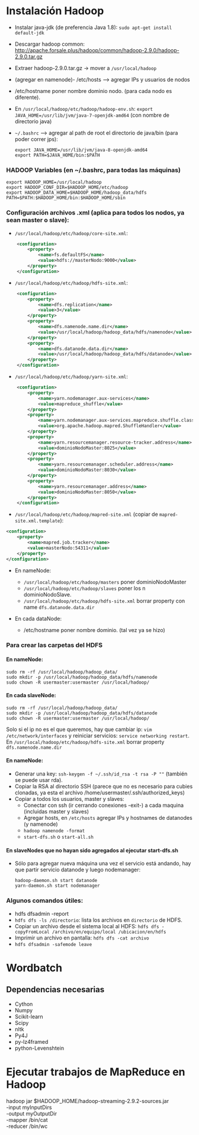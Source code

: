 # Instalación Hadoop
* Instalar java-jdk (de preferencia Java 1.8):
	`sudo apt-get install default-jdk`
* Descargar hadoop common: http://apache.forsale.plus/hadoop/common/hadoop-2.9.0/hadoop-2.9.0.tar.gz
* Extraer hadoop-2.9.0.tar.gz -> mover a `/usr/local/hadoop`
* (agregar en namenode)- /etc/hosts --> agregar IPs y usuarios de nodos
* /etc/hostname poner nombre dominio nodo. (para cada nodo es diferente).
* En `/usr/local/hadoop/etc/hadoop/hadoop-env.sh`:
`export JAVA_HOME=/usr/lib/jvm/java-7-openjdk-amd64` (con nombre de directorio java)
* `~/.bashrc` --> agregar al path de root el directorio de java/bin (para poder correr jps):
    
    ```
    export JAVA_HOME=/usr/lib/jvm/java-8-openjdk-amd64
    export PATH=$JAVA_HOME/bin:$PATH
    ```

### HADOOP Variables (en ~/.bashrc, para todas las máquinas)
```
export HADOOP_HOME=/usr/local/hadoop
export HADOOP_CONF_DIR=$HADOOP_HOME/etc/hadoop
export HADOOP_DATA_HOME=$HADOOP_HOME/hadoop_data/hdfs
PATH=$PATH:$HADOOP_HOME/bin:$HADOOP_HOME/sbin
```
### Configuración archivos .xml (aplica para todos los nodos, ya sean master o slave):

* `/usr/local/hadoop/etc/hadoop/core-site.xml`: 
```xml
    <configuration>
        <property>
            <name>fs.defaultFS</name>
            <value>hdfs://masterNodo:9000</value>
        </property>
    </configuration>
```
* `/usr/local/hadoop/etc/hadoop/hdfs-site.xml`:
```xml
    <configuration>
        <property>
            <name>dfs.replication</name>
            <value>3</value>
        </property>
        <property>
            <name>dfs.namenode.name.dir</name>
            <value>/usr/local/hadoop/hadoop_data/hdfs/namenode</value>
        </property>
        <property>
            <name>dfs.datanode.data.dir</name>
            <value>/usr/local/hadoop/hadoop_data/hdfs/datanode</value>
        </property>
    </configuration>
```
* `/usr/local/hadoop/etc/hadoop/yarn-site.xml`:
```xml
    <configuration>
        <property>
            <name>yarn.nodemanager.aux-services</name>
            <value>mapreduce_shuffle</value>
        </property>
        <property>
            <name>yarn.nodemanager.aux-services.mapreduce.shuffle.class</name>
            <value>org.apache.hadoop.mapred.ShuffleHandler</value>
        </property>
        <property>
            <name>yarn.resourcemanager.resource-tracker.address</name>
            <value>dominioNodoMaster:8025</value>      
        </property>
        <property>
            <name>yarn.resourcemanager.scheduler.address</name>
            <value>dominioNodoMaster:8030</value>      
        </property>
        <property>
            <name>yarn.resourcemanager.address</name>
            <value>dominioNodoMaster:8050</value>       
        </property>
    </configuration>
```
* `/usr/local/hadoop/etc/hadoop/mapred-site.xml` (copiar de `mapred-site.xml.template`):

```xml
<configuration>
    <property>
        <name>mapred.job.tracker</name>
        <value>masterNodo:54311</value>           
    </property>
</configuration>
```
* En nameNode:
    - `/usr/local/hadoop/etc/hadoop/masters` poner dominioNodoMaster
    - `/usr/local/hadoop/etc/hadoop/slaves` poner los n dominioNodoSlave.
    - `/usr/local/hadoop/etc/hadoop/hdfs-site.xml` borrar property con name `dfs.datanode.data.dir`

* En cada dataNode:

    - /etc/hostname poner nombre dominio. (tal vez ya se hizo)

### Para crear las carpetas del HDFS
#### En nameNode:
    sudo rm -rf /usr/local/hadoop/hadoop_data/
    sudo mkdir -p /usr/local/hadoop/hadoop_data/hdfs/namenode
    sudo chown -R usermaster:usermaster /usr/local/hadoop/   

#### En cada slaveNode:

    sudo rm -rf /usr/local/hadoop/hadoop_data/
    sudo mkdir -p /usr/local/hadoop/hadoop_data/hdfs/datanode
    sudo chown -R usermaster:usermaster /usr/local/hadoop/

Solo si el ip no es el que queremos, hay que cambiar ip: 
`vim /etc/network/interfaces` y reiniciar servicios: `service networking restart`.
En `/usr/local/hadoop/etc/hadoop/hdfs-site.xml` borrar property `dfs.namenode.name.dir`

#### En nameNode:

* Generar una key:
    `ssh-keygen -f ~/.ssh/id_rsa -t rsa -P ""`
(también se puede usar rda).
* Copiar la RSA al directorio SSH (parece que no es necesario para cubies clonadas, ya esta el archivo /home/usermaster/.ssh/authorized_keys)
* Copiar a todos los usuarios, master y slaves:
    * Conectar con ssh (ir cerrando conexiones -exit-) a cada maquina (incluidas master y slaves) 
    * Agregar hosts, en `/etc/hosts` agregar IPs y hostnames de datanodes (y namenode)
    * `hadoop namenode -format`
    * `start-dfs.sh` o `start-all.sh`
    
#### En slaveNodes que no hayan sido agregados al ejecutar start-dfs.sh
* Sólo para agregar nueva máquina una vez el servicio está andando, hay que partir servicio datanode y luego nodemanager:
    ```        
    hadoop-daemon.sh start datanode
    yarn-daemon.sh start nodemanager
    ```

### Algunos comandos útiles:

* hdfs dfsadmin -report
* `hdfs dfs -ls /directorio`: lista los archivos en `directorio` de HDFS.
* Copiar un archivo desde el sistema local al HDFS:
`hdfs dfs -copyFromLocal /archivo/en/equipo/local /ubicacion/en/hdfs`
* Imprimir un archivo en pantalla: 
`hdfs dfs -cat archivo`
* `hdfs dfsadmin -safemode leave`

# Wordbatch

## Dependencias necesarias
* Cython
* Numpy
* Scikit-learn
* Scipy
* nltk
* Py4J
* py-lz4framed
* python-Levenshtein

# Ejecutar trabajos de MapReduce en Hadoop
hadoop jar $HADOOP_HOME/hadoop-streaming-2.9.2-sources.jar \
    -input myInputDirs \
    -output myOutputDir \
    -mapper /bin/cat \
    -reducer /bin/wc